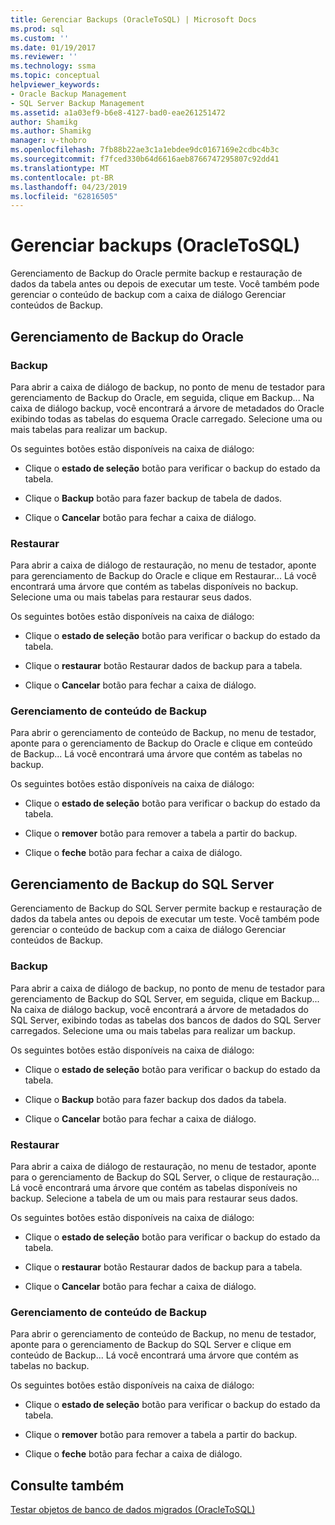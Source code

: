```yaml
---
title: Gerenciar Backups (OracleToSQL) | Microsoft Docs
ms.prod: sql
ms.custom: ''
ms.date: 01/19/2017
ms.reviewer: ''
ms.technology: ssma
ms.topic: conceptual
helpviewer_keywords:
- Oracle Backup Management
- SQL Server Backup Management
ms.assetid: a1a03ef9-b6e8-4127-bad0-eae261251472
author: Shamikg
ms.author: Shamikg
manager: v-thobro
ms.openlocfilehash: 7fb88b22ae3c1a1ebdee9dc0167169e2cdbc4b3c
ms.sourcegitcommit: f7fced330b64d6616aeb8766747295807c92dd41
ms.translationtype: MT
ms.contentlocale: pt-BR
ms.lasthandoff: 04/23/2019
ms.locfileid: "62816505"
---
```

# <a name="managing-backups-oracletosql"></a>Gerenciar backups (OracleToSQL)
Gerenciamento de Backup do Oracle permite backup e restauração de dados da tabela antes ou depois de executar um teste. Você também pode gerenciar o conteúdo de backup com a caixa de diálogo Gerenciar conteúdos de Backup.  
  
## <a name="oracle-backup-management"></a>Gerenciamento de Backup do Oracle  
  
### <a name="backup"></a>Backup  
Para abrir a caixa de diálogo de backup, no ponto de menu de testador para gerenciamento de Backup do Oracle, em seguida, clique em Backup... Na caixa de diálogo backup, você encontrará a árvore de metadados do Oracle exibindo todas as tabelas do esquema Oracle carregado. Selecione uma ou mais tabelas para realizar um backup.  
  
Os seguintes botões estão disponíveis na caixa de diálogo:  
  
-   Clique o **estado de seleção** botão para verificar o backup do estado da tabela.  
  
-   Clique o **Backup** botão para fazer backup de tabela de dados.  
  
-   Clique o **Cancelar** botão para fechar a caixa de diálogo.  
  
### <a name="restore"></a>Restaurar  
Para abrir a caixa de diálogo de restauração, no menu de testador, aponte para gerenciamento de Backup do Oracle e clique em Restaurar... Lá você encontrará uma árvore que contém as tabelas disponíveis no backup. Selecione uma ou mais tabelas para restaurar seus dados.  
  
Os seguintes botões estão disponíveis na caixa de diálogo:  
  
-   Clique o **estado de seleção** botão para verificar o backup do estado da tabela.  
  
-   Clique o **restaurar** botão Restaurar dados de backup para a tabela.  
  
-   Clique o **Cancelar** botão para fechar a caixa de diálogo.  
  
### <a name="managing-backup-contents"></a>Gerenciamento de conteúdo de Backup  
Para abrir o gerenciamento de conteúdo de Backup, no menu de testador, aponte para o gerenciamento de Backup do Oracle e clique em conteúdo de Backup... Lá você encontrará uma árvore que contém as tabelas no backup.  
  
Os seguintes botões estão disponíveis na caixa de diálogo:  
  
-   Clique o **estado de seleção** botão para verificar o backup do estado da tabela.  
  
-   Clique o **remover** botão para remover a tabela a partir do backup.  
  
-   Clique o **feche** botão para fechar a caixa de diálogo.  
  
## <a name="sql-server-backup-management"></a>Gerenciamento de Backup do SQL Server  
Gerenciamento de Backup do SQL Server permite backup e restauração de dados da tabela antes ou depois de executar um teste. Você também pode gerenciar o conteúdo de backup com a caixa de diálogo Gerenciar conteúdos de Backup.  
  
### <a name="backup"></a>Backup  
Para abrir a caixa de diálogo de backup, no ponto de menu de testador para gerenciamento de Backup do SQL Server, em seguida, clique em Backup... Na caixa de diálogo backup, você encontrará a árvore de metadados do SQL Server, exibindo todas as tabelas dos bancos de dados do SQL Server carregados. Selecione uma ou mais tabelas para realizar um backup.  
  
Os seguintes botões estão disponíveis na caixa de diálogo:  
  
-   Clique o **estado de seleção** botão para verificar o backup do estado da tabela.  
  
-   Clique o **Backup** botão para fazer backup dos dados da tabela.  
  
-   Clique o **Cancelar** botão para fechar a caixa de diálogo.  
  
### <a name="restore"></a>Restaurar  
Para abrir a caixa de diálogo de restauração, no menu de testador, aponte para o gerenciamento de Backup do SQL Server, o clique de restauração... Lá você encontrará uma árvore que contém as tabelas disponíveis no backup. Selecione a tabela de um ou mais para restaurar seus dados.  
  
Os seguintes botões estão disponíveis na caixa de diálogo:  
  
-   Clique o **estado de seleção** botão para verificar o backup do estado da tabela.  
  
-   Clique o **restaurar** botão Restaurar dados de backup para a tabela.  
  
-   Clique o **Cancelar** botão para fechar a caixa de diálogo.  
  
### <a name="managing-backup-contents"></a>Gerenciamento de conteúdo de Backup  
Para abrir o gerenciamento de conteúdo de Backup, no menu de testador, aponte para o gerenciamento de Backup do SQL Server e clique em conteúdo de Backup... Lá você encontrará uma árvore que contém as tabelas no backup.  
  
Os seguintes botões estão disponíveis na caixa de diálogo:  
  
-   Clique o **estado de seleção** botão para verificar o backup do estado da tabela.  
  
-   Clique o **remover** botão para remover a tabela a partir do backup.  
  
-   Clique o **feche** botão para fechar a caixa de diálogo.  
  
## <a name="see-also"></a>Consulte também  
[Testar objetos de banco de dados migrados &#40;OracleToSQL&#41;](../../ssma/oracle/testing-migrated-database-objects-oracletosql.md)  
  
